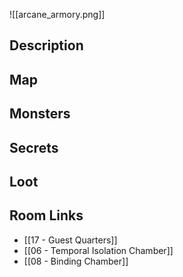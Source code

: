 ![[arcane_armory.png]]
## Description

## Map

## Monsters

## Secrets

## Loot

## Room Links

*  [[17 - Guest Quarters]]
*  [[06 - Temporal Isolation Chamber]]
*  [[08 - Binding Chamber]]